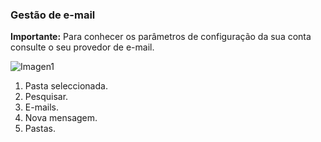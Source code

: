 ### Gestão de e-mail

**Importante:** Para conhecer os parâmetros de configuração da sua conta consulte o seu provedor de e-mail.

![Imagen1](http://static.energysistem.com/images/manuals/42500/5710f35e1c604.jpg)

1. Pasta seleccionada.
2. Pesquisar.
3. E-mails.
4. Nova mensagem.
5. Pastas.
